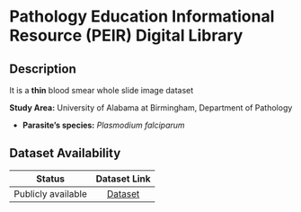 # **Pathology Education Informational Resource (PEIR) Digital Library**  

## **Description**
It is a **thin** blood smear whole slide image dataset

**Study Area:** University of Alabama at Birmingham, Department of Pathology


+ **Parasite’s species:** _Plasmodium falciparum_



## **Dataset Availability**

|**Status**|**Dataset Link**|
|:---:|:---:|
|Publicly available| [Dataset](http://peir-vm.path.uab.edu/wsi.php?slide=IPLab11Malaria)|
